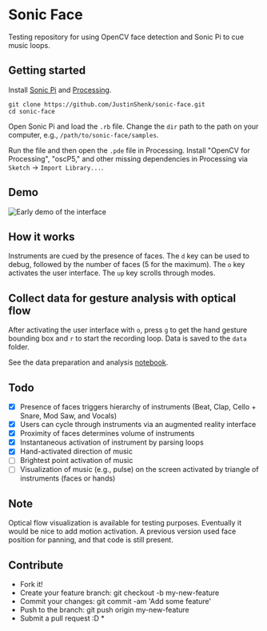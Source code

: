 # Sonic Face

Testing repository for using OpenCV face detection and Sonic Pi to cue music loops.

## Getting started

Install [Sonic Pi](http://sonic-pi.net/) and [Processing](https://processing.org/download/).

```
git clone https://github.com/JustinShenk/sonic-face.git
cd sonic-face
```

Open Sonic Pi and load the `.rb` file. Change the `dir` path to the path on your computer, e.g., `/path/to/sonic-face/samples`.

Run the file and then open the `.pde` file in Processing. Install "OpenCV for Processing", "oscP5," and other missing dependencies in Processing via `Sketch` -> `Import Library...`.

## Demo
![Early demo of the interface](interface_early_demo.gif)

## How it works

Instruments are cued by the presence of faces. The `d` key can be used to debug, followed by the number of faces (5 for the maximum). The `o` key activates the user interface. The `up` key scrolls through modes.

## Collect data for gesture analysis with optical flow

After activating the user interface with `o`, press `g` to get the hand gesture bounding box and `r` to start the recording loop. Data is saved to the `data` folder.

See the data preparation and analysis [notebook](PrepareData.ipynb).

## Todo

 - [X] Presence of faces triggers hierarchy of instruments (Beat, Clap, Cello + Snare, Mod Saw, and Vocals)
 - [X] Users can cycle through instruments via an augmented reality interface
 - [X] Proximity of faces determines volume of instruments
 - [X] Instantaneous activation of instrument by parsing loops
 - [X] Hand-activated direction of music
 - [ ] Brightest point activation of music
 - [ ] Visualization of music (e.g., pulse) on the screen activated by triangle of instruments (faces or hands)

## Note

Optical flow visualization is available for testing purposes. Eventually it would be nice to add motion activation. A previous version used face position for panning, and that code is still present.

## Contribute

 * Fork it!
 * Create your feature branch: git checkout -b my-new-feature
 * Commit your changes: git commit -am 'Add some feature'
 * Push to the branch: git push origin my-new-feature
 * Submit a pull request :D *
